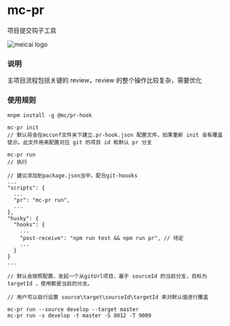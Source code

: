 # mc-pr

项目提交钩子工具

![meicai logo](http://www.meicai.cn/assets/images/new-img/logo.png)

### 说明

主项目流程包括关键的 review，review 的整个操作比较复杂，需要优化

### 使用规则

```
mnpm install -g @mc/pr-hook

mc-pr init
// 默认将会在mcconf文件夹下建立.pr-hook.json 配置文件，如果重新 init 会有覆盖提示。此文件用来配置对应 git 的项目 id 和默认 pr 分支

mc-pr run
// 执行

// 建议添加到package.json当中，配合git-hoooks
...
"scripts": {
  ...
  "pr": "mc-pr run",
  ...
},
"husky": {
  "hooks": {
    ...
    "post-receive": "npm run test && npm run pr", // 待定
    ...
  }
}
...

```

```
// 默认会按照配置，发起一个从gitUrl项目，基于 sourceId 的当前分支，目标为 targetId ，使用都是当前的分支。

// 用户可以自行设置 source\target\sourceId\targetId 来对默认值进行覆盖

mc-pr run --source develop --target master
mc-pr run -s develop -t master -S 8012 -T 9009

```
